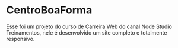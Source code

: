 # CentroBoaForma
Esse foi um projeto do curso de Carreira Web do canal Node Studio Treinamentos, nele é desenvolvido um site completo e totalmente responsivo.
